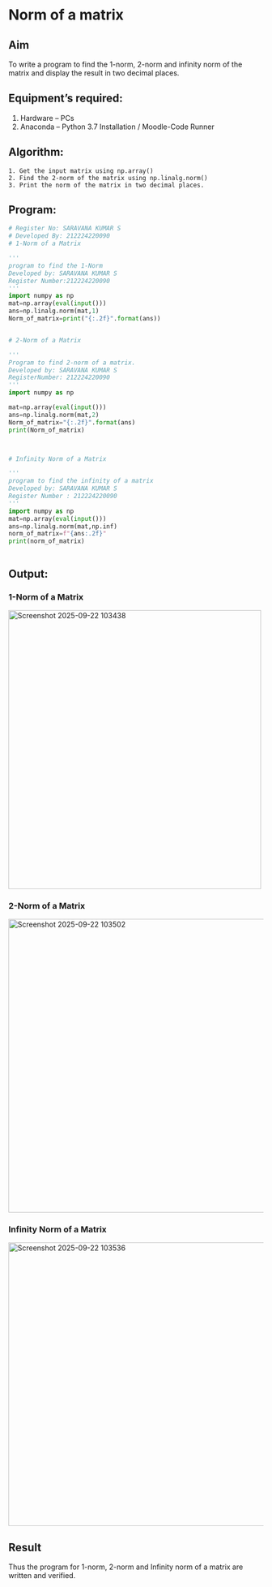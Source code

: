 # Norm of a matrix
## Aim
To write a program to find the 1-norm, 2-norm and infinity norm of the matrix and display the result in two decimal places.
## Equipment’s required:
1.	Hardware – PCs
2.	Anaconda – Python 3.7 Installation / Moodle-Code Runner
## Algorithm:
	1. Get the input matrix using np.array()   
    2. Find the 2-norm of the matrix using np.linalg.norm()
	3. Print the norm of the matrix in two decimal places.
## Program:
```Python
# Register No: SARAVANA KUMAR S
# Developed By: 212224220090
# 1-Norm of a Matrix

'''
program to find the 1-Norm
Developed by: SARAVANA KUMAR S
Register Number:212224220090
'''
import numpy as np
mat=np.array(eval(input()))
ans=np.linalg.norm(mat,1)
Norm_of_matrix=print("{:.2f}".format(ans))


# 2-Norm of a Matrix

'''
Program to find 2-norm of a matrix.
Developed by: SARAVANA KUMAR S
RegisterNumber: 212224220090
'''
import numpy as np

mat=np.array(eval(input()))
ans=np.linalg.norm(mat,2)
Norm_of_matrix="{:.2f}".format(ans)
print(Norm_of_matrix)



# Infinity Norm of a Matrix

'''
program to find the infinity of a matrix
Developed by: SARAVANA KUMAR S
Register Number : 212224220090
'''
import numpy as np
mat=np.array(eval(input()))
ans=np.linalg.norm(mat,np.inf)
norm_of_matrix=f"{ans:.2f}"
print(norm_of_matrix)



```
## Output:
### 1-Norm of a Matrix

 <img width="499" height="550" alt="Screenshot 2025-09-22 103438" src="https://github.com/user-attachments/assets/e3978308-3b97-4599-ab2c-04ddcf3b830b" />


### 2-Norm of a Matrix

<img width="621" height="579" alt="Screenshot 2025-09-22 103502" src="https://github.com/user-attachments/assets/1d8a46b6-f629-4ca2-822f-3157e40a3d89" />


### Infinity Norm of a Matrix

<img width="557" height="559" alt="Screenshot 2025-09-22 103536" src="https://github.com/user-attachments/assets/93819be7-9f9d-4076-a4f6-e0179361f453" />


## Result
Thus the program for 1-norm, 2-norm and Infinity norm of a matrix are written and verified.
